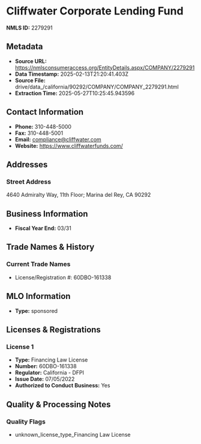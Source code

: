 # Cliffwater Corporate Lending Fund

**NMLS ID:** 2279291

## Metadata
- **Source URL:** https://nmlsconsumeraccess.org/EntityDetails.aspx/COMPANY/2279291
- **Data Timestamp:** 2025-02-13T21:20:41.403Z
- **Source File:** drive/data_/california/90292/COMPANY/COMPANY_2279291.html
- **Extraction Time:** 2025-05-27T10:25:45.943596

## Contact Information
- **Phone:** 310-448-5000
- **Fax:** 310-448-5001
- **Email:** compliance@cliffwater.com
- **Website:** https://www.cliffwaterfunds.com/

## Addresses
### Street Address
4640 Admiralty Way, 11th Floor; Marina del Rey, CA 90292

## Business Information
- **Fiscal Year End:** 03/31

## Trade Names & History
### Current Trade Names
- License/Registration #: 60DBO-161338

## MLO Information
- **Type:** sponsored

## Licenses & Registrations

### License 1
- **Type:** Financing Law License
- **Number:** 60DBO-161338
- **Regulator:** California - DFPI
- **Issue Date:** 07/05/2022
- **Authorized to Conduct Business:** Yes

## Quality & Processing Notes
### Quality Flags
- unknown_license_type_Financing Law License
